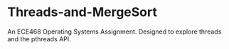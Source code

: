 # Threads-and-MergeSort
An ECE468 Operating Systems Assignment. Designed to explore threads and the pthreads API.
